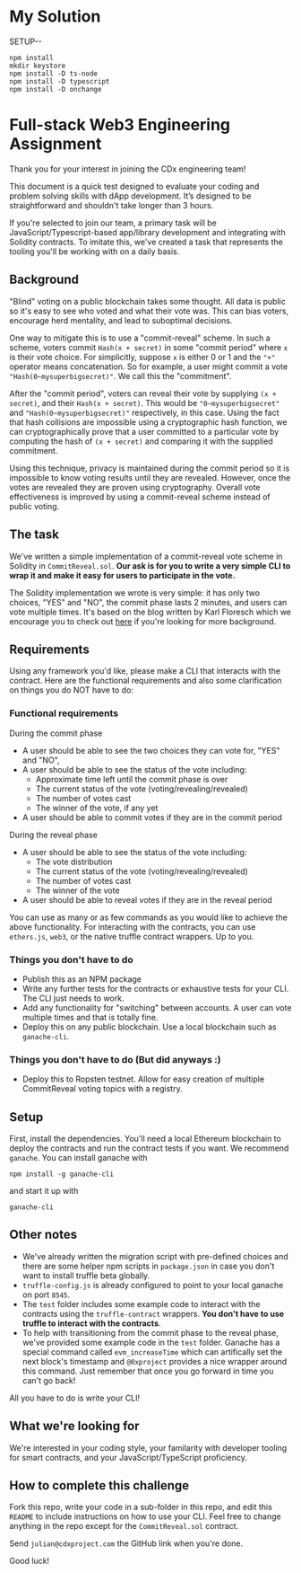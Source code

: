 # My Solution
SETUP--
```
npm install
mkdir keystore
npm install -D ts-node
npm install -D typescript
npm install -D onchange
```

# Full-stack Web3 Engineering Assignment
Thank you for your interest in joining the CDx engineering team!

This document is a quick test designed to evaluate your coding and problem solving skills with dApp development. It’s designed to be straightforward and shouldn't take longer than 3 hours. 

If you're selected to join our team, a primary task will be JavaScript/Typescript-based app/library development and integrating with Solidity contracts. To imitate this, we've created a task that represents the tooling you'll be working with on a daily basis. 

## Background
"Blind" voting on a public blockchain takes some thought. All data is public so it's easy to see who voted and what their vote was. This can bias voters, encourage herd mentality, and lead to suboptimal decisions.

One way to mitigate this is to use a "commit-reveal" scheme. In such a scheme, voters commit `Hash(x + secret)` in some "commit period" where `x` is their vote choice. For simplicitly, suppose `x` is either 0 or 1 and the `"+"` operator means concatenation. So for example, a user might commit a vote `"Hash(0~mysuperbigsecret)"`. We call this the "commitment". 

After the "commit period", voters can reveal their vote by supplying `(x + secret)`, and their `Hash(x + secret)`. This would be `"0~mysuperbigsecret"` and `"Hash(0~mysuperbigsecret)"` respectively, in this case. Using the fact that hash collisions are impossible using a cryptographic hash function, we can cryptographically prove that a user committed to a particular vote by computing the hash of `(x + secret)` and comparing it with the supplied commitment. 

Using this technique, privacy is maintained during the commit period so it is impossible to know voting results until they are revealed. However, once the votes are revealed they are proven using cryptography. Overall vote effectiveness is improved by using a commit-reveal scheme instead of public voting. 

## The task

We've written a simple implementation of a commit-reveal vote scheme in Solidity in `CommitReveal.sol`. **Our ask is for you to write a very simple CLI to wrap it and make it easy for users to participate in the vote.**

The Solidity implementation we wrote is very simple: it has only two choices, "YES" and "NO", the commit phase lasts 2 minutes, and users can vote multiple times. It's based on the blog written by Karl Floresch which we encourage you to check out [here](https://karl.tech/learning-solidity-part-2-voting/) if you're looking for more background.

## Requirements

Using any framework you'd like, please make a CLI that interacts with the contract. Here are the functional requirements and also some clarification on things you do NOT have to do:

### Functional requirements

During the commit phase
- A user should be able to see the two choices they can vote for, "YES" and "NO", 
- A user should be able to see the status of the vote including:
    - Approximate time left until the commit phase is over
    - The current status of the vote (voting/revealing/revealed)
    - The number of votes cast
    - The winner of the vote, if any yet
- A user should be able to commit votes if they are in the commit period
    
    
During the reveal phase
- A user should be able to see the status of the vote including:
    - The vote distribution
    - The current status of the vote (voting/revealing/revealed)
    - The number of votes cast
    - The winner of the vote
- A user should be able to reveal votes if they are in the reveal period

You can use as many or as few commands as you would like to achieve the above functionality. For interacting with the contracts, you can use `ethers.js`, `web3`, or the native truffle contract wrappers. Up to you.

### Things you don't have to do
- Publish this as an NPM package
- Write any further tests for the contracts or exhaustive tests for your CLI. The CLI just needs to work.
- Add any functionality for "switching" between accounts. A user can vote multiple times and that is totally fine. 
- Deploy this on any public blockchain. Use a local blockchain such as `ganache-cli`.

### Things you don't have to do (But did anyways :)
- Deploy this to Ropsten testnet.  Allow for easy creation of multiple CommitReveal voting topics with a registry.

## Setup
First, install the dependencies. You'll need a local Ethereum blockchain to deploy the contracts and run the contract tests if you want. We recommend `ganache`. You can install ganache with 

`npm install -g ganache-cli` 

and start it up with 

`ganache-cli`

## Other notes

- We've already written the migration script with pre-defined choices and there are some helper npm scripts in `package.json` in case you don't want to install truffle beta globally. 
- `truffle-config.js` is already configured to point to your local ganache on port `8545`.
- The `test` folder includes some example code to interact with the contracts using the `truffle-contract` wrappers. **You don't have to use truffle to interact with the contracts**.
- To help with transitioning from the commit phase to the reveal phase, we've provided some example code in the `test` folder. Ganache has a special command called `evm_increaseTime` which can artifically set the next block's timestamp and `@0xproject` provides a nice wrapper around this command. Just remember that once you go forward in time you can't go back!

All you have to do is write your CLI!

## What we're looking for
We're interested in your coding style, your familarity with developer tooling for smart contracts, and your JavaScript/TypeScript proficiency.

## How to complete this challenge
Fork this repo, write your code in a sub-folder in this repo, and edit this `README` to include instructions on how to use your CLI. Feel free to change anything in the repo except for the `CommitReveal.sol` contract.

Send `julian@cdxproject.com` the GitHub link when you're done. 

Good luck!
